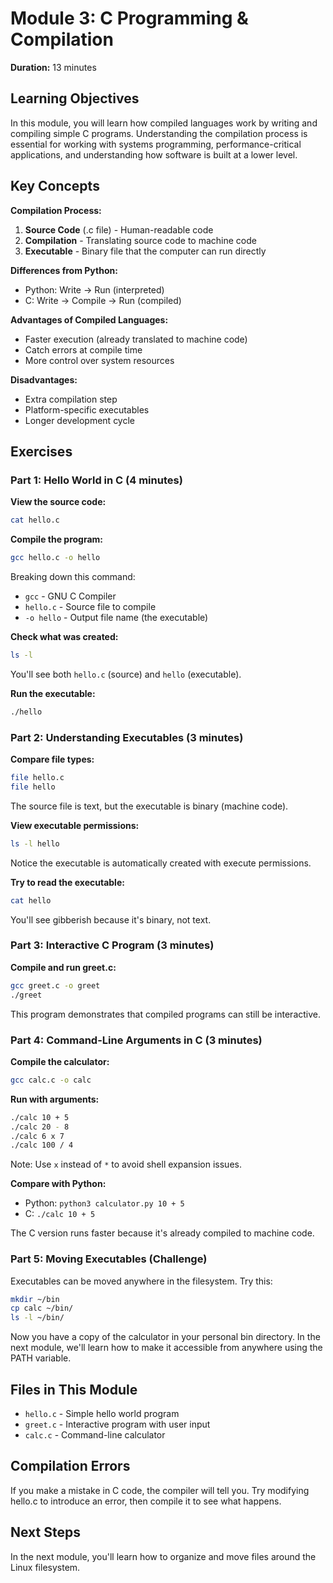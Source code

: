 # Module 3: C Programming & Compilation

**Duration:** 13 minutes

## Learning Objectives

In this module, you will learn how compiled languages work by writing and compiling simple C programs. Understanding the compilation process is essential for working with systems programming, performance-critical applications, and understanding how software is built at a lower level.

## Key Concepts

**Compilation Process:**
1. **Source Code** (.c file) - Human-readable code
2. **Compilation** - Translating source code to machine code
3. **Executable** - Binary file that the computer can run directly

**Differences from Python:**
- Python: Write → Run (interpreted)
- C: Write → Compile → Run (compiled)

**Advantages of Compiled Languages:**
- Faster execution (already translated to machine code)
- Catch errors at compile time
- More control over system resources

**Disadvantages:**
- Extra compilation step
- Platform-specific executables
- Longer development cycle

## Exercises

### Part 1: Hello World in C (4 minutes)

**View the source code:**
```bash
cat hello.c
```

**Compile the program:**
```bash
gcc hello.c -o hello
```

Breaking down this command:
- `gcc` - GNU C Compiler
- `hello.c` - Source file to compile
- `-o hello` - Output file name (the executable)

**Check what was created:**
```bash
ls -l
```

You'll see both `hello.c` (source) and `hello` (executable).

**Run the executable:**
```bash
./hello
```

### Part 2: Understanding Executables (3 minutes)

**Compare file types:**
```bash
file hello.c
file hello
```

The source file is text, but the executable is binary (machine code).

**View executable permissions:**
```bash
ls -l hello
```

Notice the executable is automatically created with execute permissions.

**Try to read the executable:**
```bash
cat hello
```

You'll see gibberish because it's binary, not text.

### Part 3: Interactive C Program (3 minutes)

**Compile and run greet.c:**
```bash
gcc greet.c -o greet
./greet
```

This program demonstrates that compiled programs can still be interactive.

### Part 4: Command-Line Arguments in C (3 minutes)

**Compile the calculator:**
```bash
gcc calc.c -o calc
```

**Run with arguments:**
```bash
./calc 10 + 5
./calc 20 - 8
./calc 6 x 7
./calc 100 / 4
```

Note: Use `x` instead of `*` to avoid shell expansion issues.

**Compare with Python:**
- Python: `python3 calculator.py 10 + 5`
- C: `./calc 10 + 5`

The C version runs faster because it's already compiled to machine code.

### Part 5: Moving Executables (Challenge)

Executables can be moved anywhere in the filesystem. Try this:

```bash
mkdir ~/bin
cp calc ~/bin/
ls -l ~/bin/
```

Now you have a copy of the calculator in your personal bin directory. In the next module, we'll learn how to make it accessible from anywhere using the PATH variable.

## Files in This Module

- `hello.c` - Simple hello world program
- `greet.c` - Interactive program with user input
- `calc.c` - Command-line calculator

## Compilation Errors

If you make a mistake in C code, the compiler will tell you. Try modifying hello.c to introduce an error, then compile it to see what happens.

## Next Steps

In the next module, you'll learn how to organize and move files around the Linux filesystem.

